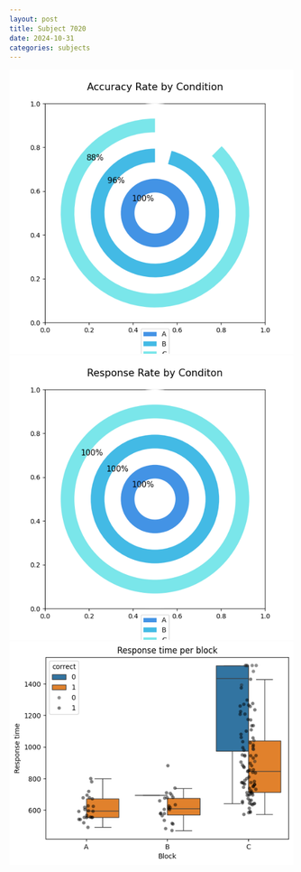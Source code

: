 ```yaml
---
layout: post
title: Subject 7020
date: 2024-10-31
categories: subjects
---
```


![](data/7020/run-20/7020_accuracy_rate.png)
![](data/7020/run-20/7020_response_rate.png)
![](data/7020/run-20/7020_rt.png)
